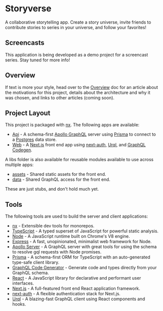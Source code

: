 # Storyverse

A collaborative storytelling app. Create a story universe, invite friends to contribute stories to series in your universe, and follow your favorites!

## Screencasts

This application is being developed as a demo project for a screencast series. Stay tuned for more info!

## Overview

If text is more your style, head over to the [Overview](docs/Overview.md) doc for an article about the motivations for this project, details about the architecture and why it was chosen, and links to other articles (coming soon).

## Project Layout

This project is packaged with [nx](https://nx.dev/). The following apps are available:

- [Api](apps/api) - A schema-first [Apollo GraphQL](https://www.apollographql.com/) server using [Prisma](https://www.prisma.io/) to connect to a [Postgres](https://www.postgresql.org/) data store.
- [Web](apps/web) - A [Next.js](https://nextjs.org/) front end app using [next-auth](https://next-auth.js.org/), [Urql](https://formidable.com/open-source/urql/), and [GraphQL Codegen](https://graphql-code-generator.com/).

A libs folder is also available for reusable modules available to use across multiple apps:

- [assets](libs/shared/assets) - Shared static assets for the front end.
- [data](libs/shared/data) - Shared GraphQL access for the front end.

These are just stubs, and don't hold much yet.

## Tools

The following tools are used to build the server and client applications:

- [nx](https://nx.dev) - Extensible dev tools for monorepos.
- [TypeScript](https://www.typescriptlang.org/) - A typed superset of JavaScript for powerful static analysis.
- [Node](https://nodejs.org/) - A JavaScript runtime built on Chrome's V8 engine.
- [Express](https://expressjs.com/) - A fast, unopinionated, minimalist web framework for Node.
- [Apollo Server](https://www.apollographql.com/docs/apollo-server/) - A GraphQL server with great tools for using the schema to resolve gql requests with Node promises.
- [Prisma](https://www.prisma.io/) - A schema-first ORM for TypeScript with an auto-generated type-safe client library.
- [GraphQL Code Generator](https://graphql-code-generator.com/) - Generate code and types directly from your GraphQL schema.
- [React](https://reactjs.org/) - A JavaScript library for declarative and performant user interfaces.
- [Next.js](https://nextjs.org/) - A full-featured front end React application framework.
- [next-auth](https://next-auth.js.org/) - A flexible authentication stack for Next.js.
- [Urql](https://formidable.com/open-source/urql/) - A blazing-fast GraphQL client using React components and hooks.
